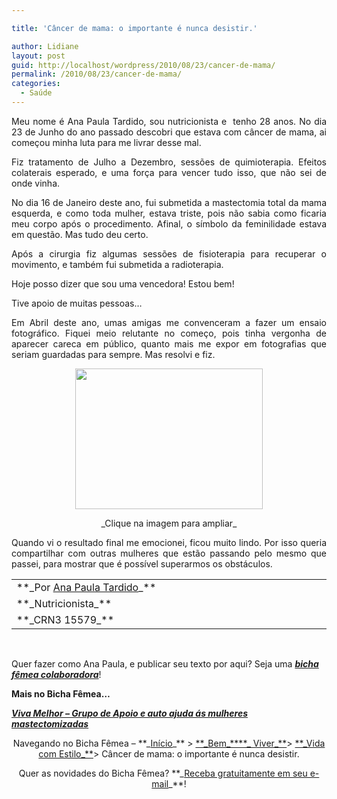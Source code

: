 ```yaml
---

title: 'Câncer de mama: o importante é nunca desistir.'

author: Lidiane
layout: post
guid: http://localhost/wordpress/2010/08/23/cancer-de-mama/
permalink: /2010/08/23/cancer-de-mama/
categories:
  - Saúde
---
```

<p style="text-align: justify;">
  Meu nome é Ana Paula Tardido, sou nutricionista e  tenho 28 anos. No dia 23 de Junho do ano passado descobri que estava com câncer de mama, ai começou minha luta para me livrar desse mal.
</p>

<p style="text-align: justify;">
  Fiz tratamento de Julho a Dezembro, sessões de quimioterapia. Efeitos colaterais esperado, e uma força para vencer tudo isso, que não sei de onde vinha.
</p>

<!--more-->

<p style="text-align: justify;">
  No dia 16 de Janeiro deste ano, fui submetida a mastectomia total da mama esquerda, e como toda mulher, estava triste, pois não sabia como ficaria meu corpo após o procedimento. Afinal, o símbolo da feminilidade estava em questão. Mas tudo deu certo.
</p>

<p style="text-align: justify;">
  Após a cirurgia fiz algumas sessões de fisioterapia para recuperar o movimento, e também fui submetida a radioterapia.
</p>

<p style="text-align: justify;">
  Hoje posso dizer que sou uma vencedora! Estou bem!
</p>

<p style="text-align: justify;">
  Tive apoio de muitas pessoas&#8230;
</p>

<p style="text-align: justify;">
  Em Abril deste ano, umas amigas me convenceram a fazer um ensaio fotográfico. Fiquei meio relutante no começo, pois tinha vergonha de aparecer careca em público, quanto mais me expor em fotografias que seriam guardadas para sempre. Mas resolvi e fiz.
</p>

<p style="text-align: center;">
  <a href="http://www.trololodemulher.com.br/blog/wp-content/uploads/2010/08/Ana-Paula-Tardido-Ca-de-Mama.jpg"><img class="size-medium wp-image-5085 aligncenter" title="Ana Paula Tardido - Ca de Mama" src="http://www.trololodemulher.com.br/blog/wp-content/uploads/2010/08/Ana-Paula-Tardido-Ca-de-Mama-300x225.jpg" alt="" width="300" height="225" /></a>
</p>

<p style="text-align: center;">
  _Clique na imagem para ampliar_
</p>

<p style="text-align: justify;">
  Quando vi o resultado final me emocionei, ficou muito lindo. Por isso queria compartilhar com outras mulheres que estão passando pelo mesmo que passei, para mostrar que é possível superarmos os obstáculos.
</p>

<table border="0" cellspacing="0" cellpadding="0" width="600">
  <tr>
    <td width="600" valign="top">
      **_Por <a href="http://www.trololodemulher.com.br/category/bicha-femea-colaboradora/ana-paula-tardido/" target="_self">Ana Paula Tardido</a>_**
    </td>
  </tr>
  
  <tr>
    <td width="600" valign="top">
      **_Nutricionista_**
    </td>
  </tr>
  
  <tr>
    <td width="600" valign="top">
      **_CRN3 15579_**
    </td>
  </tr>
</table>

 

Quer fazer como Ana Paula, e publicar seu texto por aqui? Seja uma **_[bicha fêmea colaboradora](http://www.trololodemulher.com.br/colabore/)_**!

**Mais no Bicha Fêmea&#8230;**

**_<a href="http://www.trololodemulher.com.br/2010/01/11/viva-melhor-grupo-de-apoio-e-auto-ajuda-s-mulheres-mastectomizadas/" target="_self">Viva Melhor &#8211; Grupo de Apoio e auto ajuda ás mulheres mastectomizadas</a>_**

<p style="text-align: center;">
  Navegando no Bicha Fêmea – **_<a href="http://www.trololodemulher.com.br/">Início</a>_** > <a href="http://www.trololodemulher.com.br/bem-viver/" target="_self">**_Bem_****_ Viver_**</a>> <a href="http://www.trololodemulher.com.br/category/estilo-de-vida/" target="_self">**_Vida com Estilo_**</a>> Câncer de mama: o importante é nunca desistir.
</p>

<p style="text-align: center;">
  Quer as novidades do Bicha Fêmea? **_<a href="http://feedburner.google.com/fb/a/mailverify?uri=blogbichafemea&loc=pt_BR">Receba gratuitamente em seu e-mail</a>_**!
</p>